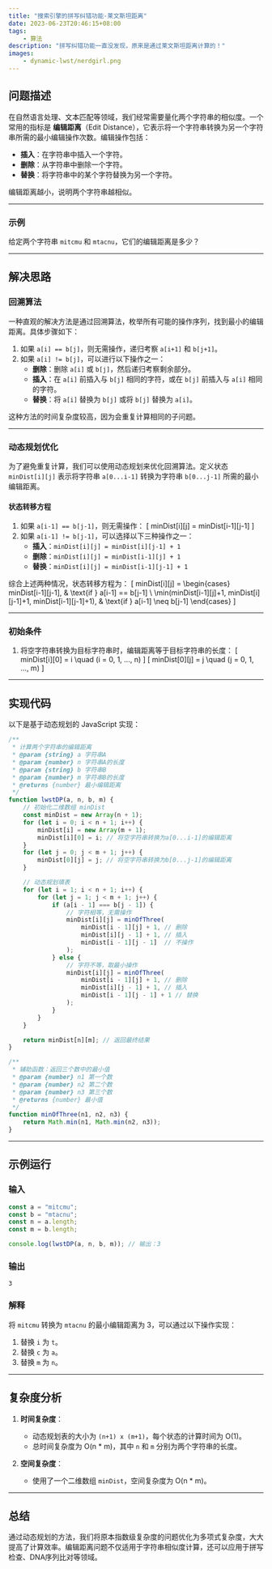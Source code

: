 ```yaml
---
title: "搜索引擎的拼写纠错功能-莱文斯坦距离"
date: 2023-06-23T20:46:15+08:00
tags:
    - 算法
description: "拼写纠错功能一直没发现，原来是通过莱文斯坦距离计算的！"
images:
    - dynamic-lwst/nerdgirl.png
---
```


## 问题描述

在自然语言处理、文本匹配等领域，我们经常需要量化两个字符串的相似度。一个常用的指标是 **编辑距离**（Edit Distance），它表示将一个字符串转换为另一个字符串所需的最小编辑操作次数。编辑操作包括：
- **插入**：在字符串中插入一个字符。
- **删除**：从字符串中删除一个字符。
- **替换**：将字符串中的某个字符替换为另一个字符。

编辑距离越小，说明两个字符串越相似。

---

### 示例
给定两个字符串 `mitcmu` 和 `mtacnu`，它们的编辑距离是多少？

---

## 解决思路

### 回溯算法
一种直观的解决方法是通过回溯算法，枚举所有可能的操作序列，找到最小的编辑距离。具体步骤如下：
1. 如果 `a[i] == b[j]`，则无需操作，递归考察 `a[i+1]` 和 `b[j+1]`。
2. 如果 `a[i] != b[j]`，可以进行以下操作之一：
   - **删除**：删除 `a[i]` 或 `b[j]`，然后递归考察剩余部分。
   - **插入**：在 `a[i]` 前插入与 `b[j]` 相同的字符，或在 `b[j]` 前插入与 `a[i]` 相同的字符。
   - **替换**：将 `a[i]` 替换为 `b[j]` 或将 `b[j]` 替换为 `a[i]`。

这种方法的时间复杂度较高，因为会重复计算相同的子问题。

---

### 动态规划优化
为了避免重复计算，我们可以使用动态规划来优化回溯算法。定义状态 `minDist[i][j]` 表示将字符串 `a[0...i-1]` 转换为字符串 `b[0...j-1]` 所需的最小编辑距离。

#### 状态转移方程
1. 如果 `a[i-1] == b[j-1]`，则无需操作：
   \[
   minDist[i][j] = minDist[i-1][j-1]
   \]
2. 如果 `a[i-1] != b[j-1]`，可以选择以下三种操作之一：
   - **插入**：`minDist[i][j] = minDist[i][j-1] + 1`
   - **删除**：`minDist[i][j] = minDist[i-1][j] + 1`
   - **替换**：`minDist[i][j] = minDist[i-1][j-1] + 1`

综合上述两种情况，状态转移方程为：
\[
minDist[i][j] =
\begin{cases} 
minDist[i-1][j-1], & \text{if } a[i-1] == b[j-1] \\
\min(minDist[i-1][j]+1, minDist[i][j-1]+1, minDist[i-1][j-1]+1), & \text{if } a[i-1] \neq b[j-1]
\end{cases}
\]

---

### 初始条件
1. 将空字符串转换为目标字符串时，编辑距离等于目标字符串的长度：
   \[
   minDist[i][0] = i \quad (i = 0, 1, ..., n)
   \]
   \[
   minDist[0][j] = j \quad (j = 0, 1, ..., m)
   \]

---

## 实现代码

以下是基于动态规划的 JavaScript 实现：

```js
/**
 * 计算两个字符串的编辑距离
 * @param {string} a 字符串A
 * @param {number} n 字符串A的长度
 * @param {string} b 字符串B
 * @param {number} m 字符串B的长度
 * @returns {number} 最小编辑距离
 */
function lwstDP(a, n, b, m) {
    // 初始化二维数组 minDist
    const minDist = new Array(n + 1);
    for (let i = 0; i < n + 1; i++) {
        minDist[i] = new Array(m + 1);
        minDist[i][0] = i; // 将空字符串转换为a[0...i-1]的编辑距离
    }
    for (let j = 0; j < m + 1; j++) {
        minDist[0][j] = j; // 将空字符串转换为b[0...j-1]的编辑距离
    }

    // 动态规划填表
    for (let i = 1; i < n + 1; i++) {
        for (let j = 1; j < m + 1; j++) {
            if (a[i - 1] === b[j - 1]) {
                // 字符相等，无需操作
                minDist[i][j] = minOfThree(
                    minDist[i - 1][j] + 1, // 删除
                    minDist[i][j - 1] + 1, // 插入
                    minDist[i - 1][j - 1]  // 不操作
                );
            } else {
                // 字符不等，取最小操作
                minDist[i][j] = minOfThree(
                    minDist[i - 1][j] + 1, // 删除
                    minDist[i][j - 1] + 1, // 插入
                    minDist[i - 1][j - 1] + 1 // 替换
                );
            }
        }
    }

    return minDist[n][m]; // 返回最终结果
}

/**
 * 辅助函数：返回三个数中的最小值
 * @param {number} n1 第一个数
 * @param {number} n2 第二个数
 * @param {number} n3 第三个数
 * @returns {number} 最小值
 */
function minOfThree(n1, n2, n3) {
    return Math.min(n1, Math.min(n2, n3));
}
```

---

## 示例运行

### 输入
```js
const a = "mitcmu";
const b = "mtacnu";
const n = a.length;
const m = b.length;

console.log(lwstDP(a, n, b, m)); // 输出：3
```

### 输出
```
3
```

### 解释
将 `mitcmu` 转换为 `mtacnu` 的最小编辑距离为 3，可以通过以下操作实现：
1. 替换 `i` 为 `t`。
2. 替换 `c` 为 `a`。
3. 替换 `m` 为 `n`。

---

## 复杂度分析

1. **时间复杂度**：
   - 动态规划表的大小为 `(n+1) x (m+1)`，每个状态的计算时间为 O(1)。
   - 总时间复杂度为 O(n * m)，其中 `n` 和 `m` 分别为两个字符串的长度。

2. **空间复杂度**：
   - 使用了一个二维数组 `minDist`，空间复杂度为 O(n * m)。

---

## 总结

通过动态规划的方法，我们将原本指数级复杂度的问题优化为多项式复杂度，大大提高了计算效率。编辑距离问题不仅适用于字符串相似度计算，还可以应用于拼写检查、DNA序列比对等领域。
